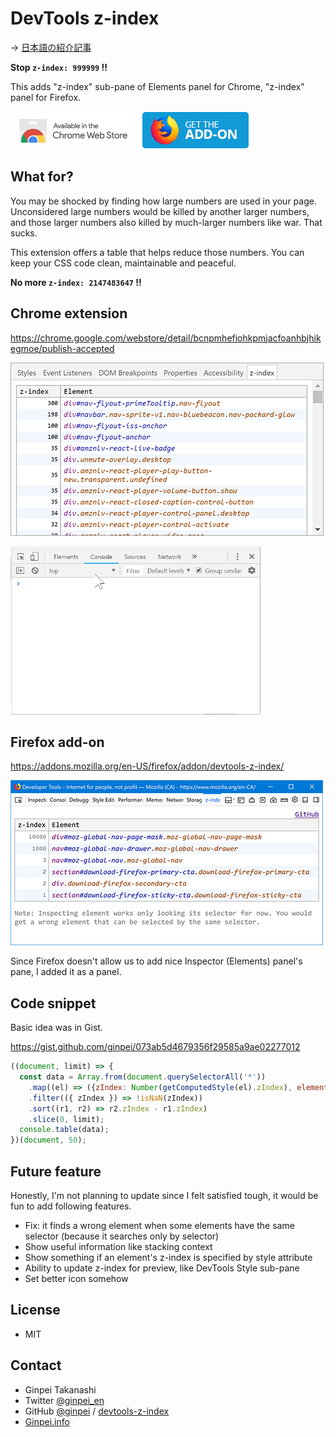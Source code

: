 # DevTools z-index

→ [日本語の紹介記事](https://ginpen.com/2018/06/20/devtools-z-index/)

**Stop `z-index: 999999` !!**

This adds "z-index" sub-pane of Elements panel for Chrome, "z-index" panel for Firefox.

[![Download from Chrome Web Store](doc/ChromeWebStore_Badge_v2_206x58.png)](https://chrome.google.com/webstore/detail/bcnpmhefiohkpmjacfoanhbjhikegmoe/publish-accepted)
[![Download Firefox add-ons](doc/AMO-button_1.png)](https://addons.mozilla.org/en-US/firefox/addon/devtools-z-index/)

## What for?

You may be shocked by finding how large numbers are used in your page. Unconsidered large numbers would be killed by another larger numbers, and those larger numbers also killed by much-larger numbers like war. That sucks.

This extension offers a table that helps reduce those numbers. You can keep your CSS code clean, maintainable and peaceful.

**No more `z-index: 2147483647` !!**

## Chrome extension

https://chrome.google.com/webstore/detail/bcnpmhefiohkpmjacfoanhbjhikegmoe/publish-accepted

![z-index pane in Elements panel, where you can find all elements with z-index](doc/screenshot.png)

![Click a selector to inspect the element in Elements panel](doc/video-400x269.gif)

## Firefox add-on

https://addons.mozilla.org/en-US/firefox/addon/devtools-z-index/

![z-index panel where you can find all elements with z-index](doc/screenshot-firefox-500.png)

Since Firefox doesn't allow us to add nice Inspector (Elements) panel's pane, I added it as a panel.

## Code snippet

Basic idea was in Gist.

https://gist.github.com/ginpei/073ab5d4679356f29585a9ae02277012

```js
((document, limit) => {
  const data = Array.from(document.querySelectorAll('*'))
    .map((el) => ({zIndex: Number(getComputedStyle(el).zIndex), element: el }))
    .filter(({ zIndex }) => !isNaN(zIndex))
    .sort((r1, r2) => r2.zIndex - r1.zIndex)
    .slice(0, limit);
  console.table(data);
})(document, 50);
```

## Future feature

Honestly, I'm not planning to update since I felt satisfied tough, it would be fun to add following features.

- Fix: it finds a wrong element when some elements have the same selector (because it searches only by selector)
- Show useful information like stacking context
- Show something if an element's z-index is specified by style attribute
- Ability to update z-index for preview, like DevTools Style sub-pane
- Set better icon somehow

## License

- MIT

## Contact

- Ginpei Takanashi
- Twitter [@ginpei_en](http://twitter.com/ginpei_en)
- GitHub [@ginpei](https://github.com/ginpei/) / [devtools-z-index](https://github.com/ginpei/devtools-z-index)
- [Ginpei.info](https://ginpei.info/)
